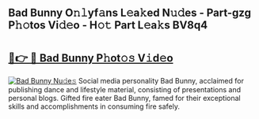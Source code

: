 ## Bad Bunny O𝚗𝚕yf𝚊ns L𝚎a𝚔ed N𝚞𝚍es - Part-gzg P𝚑𝚘tos Vi𝚍𝚎o - H𝚘𝚝 Part L𝚎a𝚔s BV8q4

# <h2><a href="http://kfbg4h0.oniu.top/?m=Bad+Bunny">🔗👉 🔴 Bad Bunny P𝚑ot𝚘𝚜 V𝚒d𝚎o</a></h2>

[![Bad Bunny Nu𝚍e𝚜](https://i.imgur.com/0qMVB7G.gif)](http://kfbg4h0.oniu.top/?m=Bad+Bunny)
Social media personality Bad Bunny, acclaimed for publishing dance and lifestyle material, consisting of presentations and personal blogs. Gifted fire eater Bad Bunny, famed for their exceptional skills and accomplishments in consuming fire safely.  
